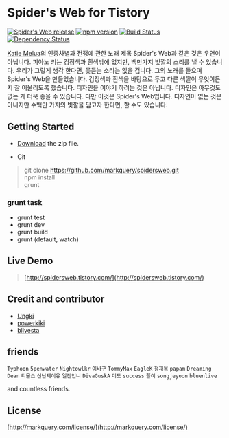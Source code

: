 # Spider's Web for Tistory

[![Spider's Web release](https://img.shields.io/github/release/markquery/spidersweb.svg?style=flat)](https://github.com/markquery/spidersweb/releases) [![npm version](https://img.shields.io/npm/v/spidersweb.svg?style=flat)](https://www.npmjs.com/package/spidersweb) [![Build Status](https://img.shields.io/travis/markquery/spidersweb/master.svg?style=flat)](https://travis-ci.org/markquery/spidersweb) [![Dependency Status](https://david-dm.org/markquery/spidersweb.svg?style=flat)](https://david-dm.org/markquery/spidersweb)

[Katie Melua](http://en.wikipedia.org/wiki/Katie_Melua)의 인종차별과 전쟁에 관한 노래 제목 Spider's Web과 같은 것은 우연이 아닙니다. 피아노 키는 검정색과 흰색밖에 없지만, 백만가지 빛깔의 소리를 낼 수 있습니다. 우리가 그렇게 생각 한다면, 못듣는 소리는 없을 겁니다. 그의 노래를 들으며 Spider's Web을 만들었습니다. 검정색과 흰색을 바탕으로 두고 다른 색깔이 무엇이든지 잘 어울리도록 했습니다. 디자인을 이야기 하려는 것은 아닙니다. 디자인은 아무것도 없는 게 더욱 좋을 수 있습니다. 다만 이것은 Spider's Web입니다. 디자인이 없는 것은 아니지만 수백만 가지의 빛깔을 담고자 한다면, 할 수도 있습니다.

## Getting Started

- [Download](https://github.com/markquery/spidersweb/releases)  the zip file.

- Git

> git clone https://github.com/markquery/spidersweb.git  
> npm install  
> grunt  

### grunt task

- grunt test
- grunt dev
- grunt build
- grunt (default, watch)

## Live Demo

> [http://spidersweb.tistory.com/](http://spidersweb.tistory.com/)

## Credit and contributor

- [Ungki](https://github.com/ungki)
- [powerkiki](https://github.com/powerkiki)
- [blivesta](https://github.com/blivesta)

## friends

`Typhoon` `5penwater` `Nightowlkr` `이바구`  `TommyMax` `EagleK` `정재복` `papam` `Dreaming Dean` `티몰스` `신난제이유` `일진언니` `DivaGuskA` `미도` `success` `쫄이` `songjeyoon` `bluenlive`

and countless friends.

## License

[http://markquery.com/license/](http://markquery.com/license/)
